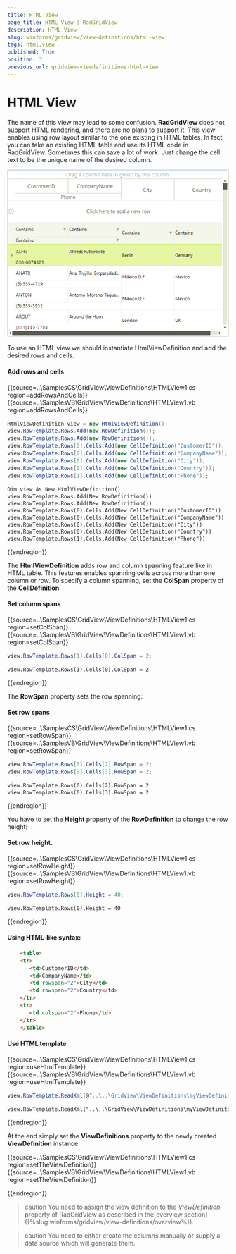 ```yaml
---
title: HTML View
page_title: HTML View | RadGridView
description: HTML View
slug: winforms/gridview/view-definitions/html-view
tags: html,view
published: True
position: 3
previous_url: gridview-viewdefinitions-html-view
---
```


# HTML View

The name of this view may lead to some confusion. __RadGridView__ does not support HTML rendering, and there are no plans to support it. This view enables using row layout similar to the one existing in HTML tables. In fact, you can take an existing HTML table and use its HTML code in RadGridView. Sometimes this can save a lot of work. Just change the cell text to be the unique name of the desired column.

![gridview-viewdefinitions-html-view 001](images/gridview-viewdefinitions-html-view001.png)

To use an HTML view we should instantiate HtmlViewDefinition and add the desired rows and cells.

#### Add rows and cells

{{source=..\SamplesCS\GridView\ViewDefinitions\HTMLView1.cs region=addRowsAndCells}} 
{{source=..\SamplesVB\GridView\ViewDefinitions\HTMLView1.vb region=addRowsAndCells}} 

````C#
HtmlViewDefinition view = new HtmlViewDefinition();
view.RowTemplate.Rows.Add(new RowDefinition());
view.RowTemplate.Rows.Add(new RowDefinition());
view.RowTemplate.Rows[0].Cells.Add(new CellDefinition("CustomerID"));
view.RowTemplate.Rows[0].Cells.Add(new CellDefinition("CompanyName"));
view.RowTemplate.Rows[0].Cells.Add(new CellDefinition("City"));
view.RowTemplate.Rows[0].Cells.Add(new CellDefinition("Country"));
view.RowTemplate.Rows[1].Cells.Add(new CellDefinition("Phone"));

````
````VB.NET
Dim view As New HtmlViewDefinition()
view.RowTemplate.Rows.Add(New RowDefinition())
view.RowTemplate.Rows.Add(New RowDefinition())
view.RowTemplate.Rows(0).Cells.Add(New CellDefinition("CustomerID"))
view.RowTemplate.Rows(0).Cells.Add(New CellDefinition("CompanyName"))
view.RowTemplate.Rows(0).Cells.Add(New CellDefinition("City"))
view.RowTemplate.Rows(0).Cells.Add(New CellDefinition("Country"))
view.RowTemplate.Rows(1).Cells.Add(New CellDefinition("Phone"))

````

{{endregion}} 

The __HtmlViewDefinition__ adds row and column spanning feature like in HTML table. This features enables spanning cells across more than one column or row. To specify a column spanning, set the __ColSpan__ property of the __CellDefinition__:

#### Set column spans

{{source=..\SamplesCS\GridView\ViewDefinitions\HTMLView1.cs region=setColSpan}} 
{{source=..\SamplesVB\GridView\ViewDefinitions\HTMLView1.vb region=setColSpan}} 

````C#
view.RowTemplate.Rows[1].Cells[0].ColSpan = 2;

````
````VB.NET
view.RowTemplate.Rows(1).Cells(0).ColSpan = 2

````

{{endregion}} 

The __RowSpan__ property sets the row spanning:

#### Set row spans

{{source=..\SamplesCS\GridView\ViewDefinitions\HTMLView1.cs region=setRowSpan}} 
{{source=..\SamplesVB\GridView\ViewDefinitions\HTMLView1.vb region=setRowSpan}} 

````C#
view.RowTemplate.Rows[0].Cells[2].RowSpan = 2;
view.RowTemplate.Rows[0].Cells[3].RowSpan = 2;

````
````VB.NET
view.RowTemplate.Rows(0).Cells(2).RowSpan = 2
view.RowTemplate.Rows(0).Cells(3).RowSpan = 2

````

{{endregion}} 

You have to set the __Height__ property of the __RowDefinition__ to change the row height:

#### Set row height.

{{source=..\SamplesCS\GridView\ViewDefinitions\HTMLView1.cs region=setRowHeight}} 
{{source=..\SamplesVB\GridView\ViewDefinitions\HTMLView1.vb region=setRowHeight}} 

````C#
view.RowTemplate.Rows[0].Height = 40;

````
````VB.NET
view.RowTemplate.Rows(0).Height = 40

````

{{endregion}} 

#### Using HTML-like syntax:

````HTML
    <table>
    <tr>
       <td>CustomerID</td>
       <td>CompanyName</td>
       <td rowspan="2">City</td>
       <td rowspan="2">Country</td>
    </tr>
    <tr>
       <td colspan="2">Phone</td>
    </tr>
    </table>
````

#### Use HTML template

{{source=..\SamplesCS\GridView\ViewDefinitions\HTMLView1.cs region=useHtmlTemplate}} 
{{source=..\SamplesVB\GridView\ViewDefinitions\HTMLView1.vb region=useHtmlTemplate}} 
````C#
view.RowTemplate.ReadXml(@"..\..\GridView\ViewDefinitions\myViewDefinition.htm");

````
````VB.NET
view.RowTemplate.ReadXml("..\..\GridView\ViewDefinitions\myViewDefinition.htm")

````

{{endregion}} 

At the end simply set the __ViewDefinitions__ property to the newly created __ViewDefinition__ instance.

{{source=..\SamplesCS\GridView\ViewDefinitions\HTMLView1.cs region=setTheViewDefinition}} 
{{source=..\SamplesVB\GridView\ViewDefinitions\HTMLView1.vb region=setTheViewDefinition}} 

{{endregion}} 

>caution You need to assign the view definition to the *ViewDefinition* property of RadGridView as described in the[overview section]({%slug winforms/gridview/view-definitions/overview%}).
>

>caution You need to either create the columns manually or supply a data source which will generate them.
>

